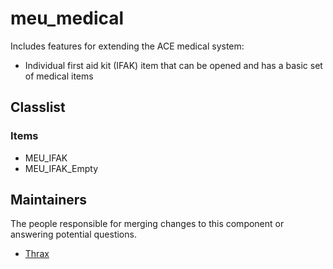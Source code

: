 meu_medical
=================

Includes features for extending the ACE medical system: 
- Individual first aid kit (IFAK) item that can be opened and has a basic set of medical items


## Classlist

### Items

* MEU_IFAK
* MEU_IFAK_Empty


## Maintainers

The people responsible for merging changes to this component or answering potential questions.

- [Thrax](https://github.com/Thraxs/)